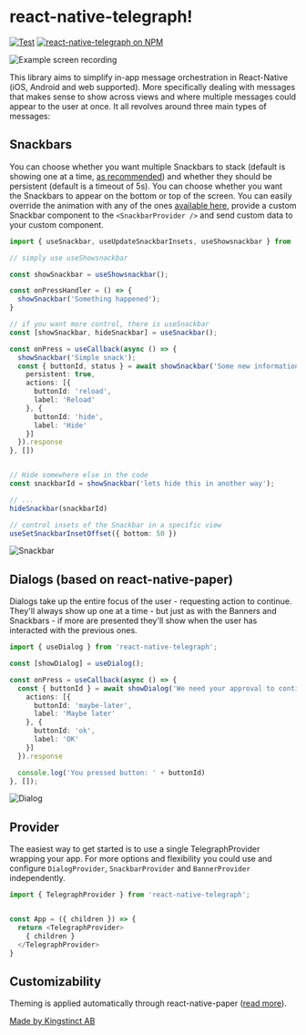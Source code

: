 # react-native-telegraph!



[![Test](https://github.com/robertherber/react-native-telegraph/actions/workflows/test.yml/badge.svg)](https://github.com/robertherber/react-native-telegraph/actions/workflows/test.yml)
[![react-native-telegraph on NPM](https://img.shields.io/npm/v/react-native-telegraph)](https://www.npmjs.com/package/react-native-telegraph)

![Example screen recording](https://user-images.githubusercontent.com/1467411/144711807-79ac658b-e4bb-4743-a2c0-0d11656dbec1.gif)

This library aims to simplify in-app message orchestration in React-Native (iOS, Android and web supported). More specifically dealing with messages that makes sense to show across views and where multiple messages could appear to the user at once. It all revolves around three main types of messages:

## Snackbars

You can choose whether you want multiple Snackbars to stack (default is showing one at a time, [as recommended](https://material.io/components/snackbars#usage)) and whether they should be persistent (default is a timeout of 5s). You can choose whether you want the Snackbars to appear on the bottom or top of the screen. You can easily override the animation with any of the ones [available here](https://github.com/oblador/react-native-animatable#animations-2), provide a custom Snackbar component to the `<SnackbarProvider />` and send custom data to your custom component.

```TypeScript
import { useSnackbar, useUpdateSnackbarInsets, useShowsnackbar } from 'react-native-telegraph';

// simply use useShowsnackbar

const showSnackbar = useShowsnackbar();

const onPressHandler = () => {
  showSnackbar('Something happened');
}

// if you want more control, there is useSnackbar
const [showSnackbar, hideSnackbar] = useSnackbar();

const onPress = useCallback(async () => {
  showSnackbar('Simple snack');
  const { buttonId, status } = await showSnackbar('Some new information is available', {
    persistent: true,
    actions: [{
      buttonId: 'reload',
      label: 'Reload'
    }, {
      buttonId: 'hide',
      label: 'Hide'
    }]
  }).response
}, [])


// Hide somewhere else in the code
const snackbarId = showSnackbar('lets hide this in another way');

// ...
hideSnackbar(snackbarId)

// control insets of the Snackbar in a specific view
useSetSnackbarInsetOffset({ bottom: 50 })
```

![Snackbar](https://callstack.github.io/react-native-paper/screenshots/snackbar.gif)

## Dialogs (based on react-native-paper)

Dialogs take up the entire focus of the user - requesting action to continue. They'll always show up one at a time - but just as with the Banners and Snackbars - if more are presented they'll show when the user has interacted with the previous ones.

```TypeScript
import { useDialog } from 'react-native-telegraph';

const [showDialog] = useDialog();

const onPress = useCallback(async () => {
  const { buttonId } = await showDialog('We need your approval to continue', {
    actions: [{
      buttonId: 'maybe-later',
      label: 'Maybe later'
    }, {
      buttonId: 'ok',
      label: 'OK'
    }]
  }).response

  console.log('You pressed button: ' + buttonId)
}, []);

```

![Dialog](https://callstack.github.io/react-native-paper/screenshots/dialog-1.png)

## Provider

The easiest way to get started is to use a single TelegraphProvider wrapping your app. For more options and flexibility you could use and configure `DialogProvider`, `SnackbarProvider` and `BannerProvider` independently.

```TypeScript
import { TelegraphProvider } from 'react-native-telegraph';


const App = ({ children }) => {
  return <TelegraphProvider>
    { children }
  </TelegraphProvider>
}
```

## Customizability

Theming is applied automatically through react-native-paper ([read more](https://callstack.github.io/react-native-paper/theming.html)).

[Made by Kingstinct AB](https://kingstinct.com)
